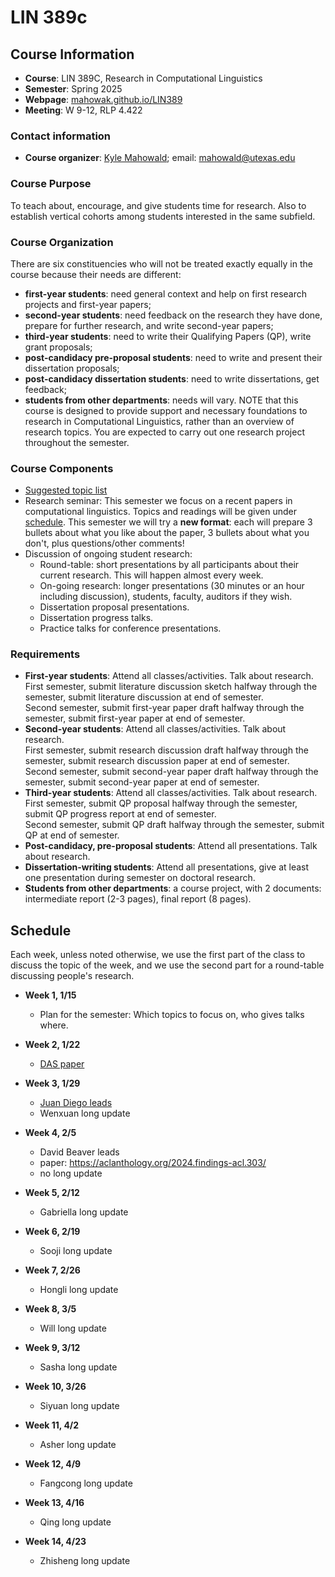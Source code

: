 # LIN 389c

## Course Information
*   **Course**: LIN 389C, Research in Computational Linguistics
*   **Semester**: Spring 2025
*   **Webpage**: [mahowak.github.io/LIN389](mahowak.github.io/LIN389)
*   **Meeting**: W 9-12, RLP 4.422 

### Contact information
*   **Course organizer**: [Kyle Mahowald](https://mahowak.github.io); email: [mahowald@utexas.edu](mailto:mahowald@utexas.edu)

### Course Purpose
To teach about, encourage, and give students time for research. Also to establish vertical cohorts among students interested in the same subfield.

### Course Organization
There are six constituencies who will not be treated exactly equally in the course because their needs are different:
*   **first-year students**: need general context and help on first research projects and first-year papers;
*   **second-year students**: need feedback on the research they have done, prepare for further research, and write second-year papers;
*   **third-year students**: need to write their Qualifying Papers (QP), write grant proposals;
*   **post-candidacy pre-proposal students**: need to write and present their dissertation proposals;
*   **post-candidacy dissertation students**: need to write dissertations, get feedback;
*   **students from other departments**: needs will vary. NOTE that this course is designed to provide support and necessary foundations to research in Computational Linguistics, rather than an overview of research topics. You are expected to carry out one research project throughout the semester.

### Course Components
*   [Suggested topic list](#Topics)
*   Research seminar: This semester we focus on a recent papers in computational linguistics. Topics and readings will be given under [schedule](#Schedule). 
This semester we will try a **new format**: each will prepare 3 bullets about what you like about the paper, 3 bullets about what you don't, plus questions/other comments!
*   Discussion of ongoing student research:
    *   Round-table: short presentations by all participants about their current research. This will happen almost every week.
    *   On-going research: longer presentations (30 minutes or an hour including discussion), students, faculty, auditors if they wish.
    *   Dissertation proposal presentations.
    *   Dissertation progress talks.
    *   Practice talks for conference presentations.

### Requirements
*   **First-year students**: Attend all classes/activities. Talk about research.<br />
First semester, submit literature discussion sketch halfway through the semester, submit literature discussion at end of semester. <br />
Second semester, submit first-year paper draft halfway through the semester, submit first-year paper at end of semester. 
*   **Second-year students**: Attend all classes/activities. Talk about research.<br />
First semester, submit research discussion draft halfway through the semester, submit research discussion paper at end of semester. <br />
Second semester, submit second-year paper draft halfway through the semester, submit second-year paper at end of semester.
*   **Third-year students**: Attend all classes/activities. Talk about research.<br />
First semester, submit QP proposal halfway through the semester, submit QP progress report at end of semester. <br />
Second semester, submit QP draft halfway through the semester, submit QP at end of semester.
*   **Post-candidacy, pre-proposal students**: Attend all presentations. Talk about research.
*   **Dissertation-writing students**: Attend all presentations, give at least one presentation during semester on doctoral research.
*   **Students from other departments**: a course project, with 2 documents: intermediate report (2-3 pages), final report (8 pages).


## Schedule
Each week, unless noted otherwise, we use the first part of the class to discuss the topic of the week, and we use the second part for a round-table discussing people's research.
*   **Week 1, 1/15** 
    *   Plan for the semester: Which topics to focus on, who gives talks where.

*   **Week 2, 1/22** 
    *   [DAS paper](https://arxiv.org/abs/2303.02536)
  
*   **Week 3, 1/29** 
    *   [Juan Diego leads](https://arxiv.org/abs/2410.22590)
    *   Wenxuan long update

*   **Week 4, 2/5** 
    *  David Beaver leads
    *  paper: https://aclanthology.org/2024.findings-acl.303/
    *  no long update

*   **Week 5, 2/12** 
    *  Gabriella long update

*   **Week 6, 2/19** 
    *   Sooji long update

*   **Week 7, 2/26** 
    *   Hongli long update

*   **Week 8, 3/5** 
    *  Will long update

*   **Week 9, 3/12** 
    *  Sasha long update

*   **Week 10, 3/26** 
    *  Siyuan long update

*   **Week 11, 4/2** 
    *  Asher long update

*   **Week 12, 4/9** 
    * Fangcong long update

*   **Week 13, 4/16** 
    *  Qing long update


*   **Week 14, 4/23** 
    *  Zhisheng long update



